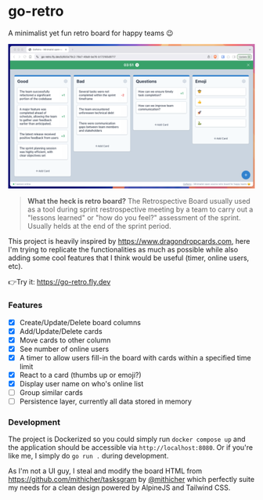 # go-retro

A minimalist yet fun retro board for happy teams 😉

![screenshot](https://github.com/ekaputra07/go-retro/blob/main/screenshot.png)

> **What the heck is retro board?** The Retrospective Board usually used as a tool during sprint restrospective meeting by a team to carry out a "lessons learned" or "how do you feel?" assessment of the sprint. Usually helds at the end of the sprint period.

This project is heavily inspired by https://www.dragondropcards.com, here I'm trying to replicate the functionalities as much as possible while also adding some cool features that I think would be useful (timer, online users, etc).

👉Try it: https://go-retro.fly.dev

### Features
- [x] Create/Update/Delete board columns
- [x] Add/Update/Delete cards
- [x] Move cards to other column
- [x] See number of online users
- [x] A timer to allow users fill-in the board with cards within a specified time limit
- [x] React to a card (thumbs up or emoji?)
- [x] Display user name on who's online list
- [ ] Group similar cards
- [ ] Persistence layer, currently all data stored in memory

### Development
The project is Dockerized so you could simply run `docker compose up` and the application should be accessible via `http://localhost:8080`. Or if you're like me, I simply do `go run .` during development.

As I'm not a UI guy, I steal and modify the board HTML from https://github.com/mithicher/tasksgram by [@mithicher](https://github.com/mithicher/tasksgram) which perfectly suite my needs for a clean design powered by AlpineJS and Tailwind CSS.

